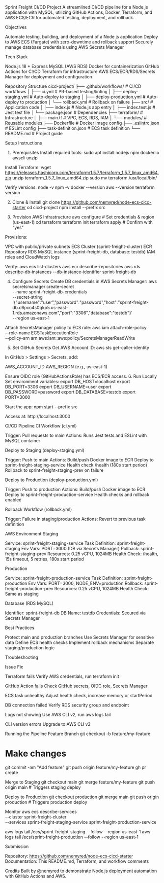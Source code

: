 Sprint Freight CI/CD Project
A streamlined CI/CD pipeline for a Node.js application with MySQL, utilizing GitHub Actions, Docker, Terraform, and AWS ECS/ECR for automated testing, deployment, and rollback.

Objectives

Automate testing, building, and deployment of a Node.js application
Deploy to AWS ECS (Fargate) with zero-downtime and rollback support
Securely manage database credentials using AWS Secrets Manager


Tech Stack

Node.js 18 + Express
MySQL (AWS RDS)
Docker for containerization
GitHub Actions for CI/CD
Terraform for infrastructure
AWS ECS/ECR/RDS/Secrets Manager for deployment and configuration


Repository Structure
cicd-project/
├── .github/workflows/          # CI/CD workflows
│   ├── ci.yml                  # PR-based testing/linting
│   ├── deploy-staging.yml      # Auto-deploy to staging
│   ├── deploy-production.yml   # Auto-deploy to production
│   └── rollback.yml            # Rollback on failure
├── src/                        # Application code
│   ├── index.js                # Node.js app entry
│   ├── index.test.js           # Jest test file
│   └── package.json            # Dependencies
├── terraform/                  # Infrastructure
│   ├── main.tf                 # VPC, ECS, RDS, IAM
│   └── modules/                # Reusable modules
├── Dockerfile                  # Docker image config
├── .eslintrc.json              # ESLint config
├── task-definition.json        # ECS task definition
└── README.md                   # Project guide


Setup Instructions
1. Prerequisites
Install required tools:
sudo apt install nodejs npm docker.io awscli unzip

Install Terraform:
wget https://releases.hashicorp.com/terraform/1.5.7/terraform_1.5.7_linux_amd64.zip
unzip terraform_1.5.7_linux_amd64.zip
sudo mv terraform /usr/local/bin/

Verify versions:
node -v
npm -v
docker --version
aws --version
terraform version

2. Clone & Install
git clone https://github.com/nemyred/node-ecs-cicd-starter
cd cicd-project
npm install --prefix src

3. Provision AWS Infrastructure
aws configure  # Set credentials & region (us-east-1)
cd terraform
terraform init
terraform apply  # Confirm with "yes"

Provisions:

VPC with public/private subnets
ECS Cluster (sprint-freight-cluster)
ECR Repository
RDS MySQL instance (sprint-freight-db, database: testdb)
IAM roles and CloudWatch logs

Verify:
aws ecs list-clusters
aws ecr describe-repositories
aws rds describe-db-instances --db-instance-identifier sprint-freight-db

4. Configure Secrets
Create DB credentials in AWS Secrets Manager:
aws secretsmanager create-secret \
  --name sprint-freight-db-credentials \
  --secret-string '{"username":"user","password":"password","host":"sprint-freight-db.c6pco4s0qkp5.us-east-1.rds.amazonaws.com","port":"3306","database":"testdb"}' \
  --region us-east-1

Attach SecretsManager policy to ECS role:
aws iam attach-role-policy \
  --role-name ECSTaskExecutionRole \
  --policy-arn arn:aws:iam::aws:policy/SecretsManagerReadWrite

5. Set GitHub Secrets
Get AWS Account ID:
aws sts get-caller-identity

In GitHub > Settings > Secrets, add:

AWS_ACCOUNT_ID
AWS_REGION (e.g., us-east-1)

Ensure OIDC role (GitHubActionsRole) has ECS/ECR access.
6. Run Locally
Set environment variables:
export DB_HOST=localhost
export DB_PORT=3306
export DB_USERNAME=user
export DB_PASSWORD=password
export DB_DATABASE=testdb
export PORT=3000

Start the app:
npm start --prefix src

Access at: http://localhost:3000

CI/CD Pipeline
CI Workflow (ci.yml)

Trigger: Pull requests to main
Actions: Runs Jest tests and ESLint with MySQL container

Deploy to Staging (deploy-staging.yml)

Trigger: Push to main
Actions:
Build/push Docker image to ECR
Deploy to sprint-freight-staging-service
Health check /health (180s start period)
Rollback to sprint-freight-staging-prev on failure



Deploy to Production (deploy-production.yml)

Trigger: Push to production
Actions:
Build/push Docker image to ECR
Deploy to sprint-freight-production-service
Health checks and rollback enabled



Rollback Workflow (rollback.yml)

Trigger: Failure in staging/production
Actions: Revert to previous task definition


AWS Environment
Staging

Service: sprint-freight-staging-service
Task Definition: sprint-freight-staging
Env Vars: PORT=3000 (DB via Secrets Manager)
Rollback: sprint-freight-staging-prev
Resources: 0.25 vCPU, 1024MB
Health Check: /health, 15s timeout, 5 retries, 180s start period

Production

Service: sprint-freight-production-service
Task Definition: sprint-freight-production
Env Vars: PORT=3000, NODE_ENV=production
Rollback: sprint-freight-production-prev
Resources: 0.25 vCPU, 1024MB
Health Check: Same as staging

Database (RDS MySQL)

Identifier: sprint-freight-db
DB Name: testdb
Credentials: Secured via Secrets Manager


Best Practices

Protect main and production branches
Use Secrets Manager for sensitive data
Define ECS health checks
Implement rollback mechanisms
Separate staging/production logic


Troubleshooting



Issue
Fix



Terraform fails
Verify AWS credentials, run terraform init


GitHub Action fails
Check GitHub secrets, OIDC role, Secrets Manager


ECS task unhealthy
Adjust health check, increase memory or startPeriod


DB connection failed
Verify RDS security group and endpoint


Logs not showing
Use AWS CLI v2, run aws logs tail


CLI version errors
Upgrade to AWS CLI v2



Running the Pipeline
Feature Branch
git checkout -b feature/my-feature
# Make changes
git commit -am "Add feature"
git push origin feature/my-feature
gh pr create

Merge to Staging
git checkout main
git merge feature/my-feature
git push origin main  # Triggers staging deploy

Deploy to Production
git checkout production
git merge main
git push origin production  # Triggers production deploy

Monitor
aws ecs describe-services \
  --cluster sprint-freight-cluster \
  --services sprint-freight-staging-service sprint-freight-production-service

aws logs tail /ecs/sprint-freight-staging --follow --region us-east-1
aws logs tail /ecs/sprint-freight-production --follow --region us-east-1


Submission

Repository: https://github.com/nemyred/node-ecs-cicd-starter
Documentation: This README.md, Terraform, and workflow comments


Credits
Built by @nemyred to demonstrate Node.js deployment automation with GitHub Actions and AWS.
